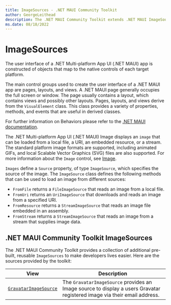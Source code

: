 ```yaml
---
title: ImageSources - .NET MAUI Community Toolkit
author: GeorgeLeithead
description: The .NET MAUI Community Toolkit extends .NET MAUI ImageSources.
ms.date: 08/18/2022
---
```


# ImageSources

The user interface of a .NET Multi-platform App UI (.NET MAUI) app is constructed of objects that map to the native controls of each target platform.

The main control groups used to create the user interface of a .NET MAUI app are pages, layouts, and views. A .NET MAUI page generally occupies the full screen or window. The page usually contains a layout, which contains views and possibly other layouts. Pages, layouts, and views derive from the `VisualElement` class. This class provides a variety of properties, methods, and events that are useful in derived classes.

For further information on Behaviors please refer to the [.NET MAUI documentation](/dotnet/maui/user-interface/controls/).

The .NET Multi-platform App UI (.NET MAUI) Image displays an `image` that can be loaded from a local file, a URI, an embedded resource, or a stream. The standard platform image formats are supported, including animated GIFs, and local Scalable Vector Graphics (SVG) files are also supported.  For more information about the `Image` control, see [Image](/dotnet/maui/user-interface/controls/image).

`Images` define a `Source` property, of type `ImageSource`, which specifies the source of the image.  The `ImageSource` class defines the following methods that can be used to load an image from different sources:

- `FromFile` returns a `FileImageSource` that reads an image from a local file.
- `FromUri` returns an `UriImageSource` that downloads and reads an image from a specified URI.
- `FromResource` returns a `StreamImageSource` that reads an image file embedded in an assembly.
- `FromStream` returns a `StreamImageSource` that reads an image from a stream that supplies image data.

## .NET MAUI Community Toolkit ImageSources

The .NET MAUI Community Toolkit provides a collection of additional pre-built, reusable `ImageSources` to make developers lives easier. Here are the sources provided by the toolkit:

| View | Description |
| --------- | ----------- |
| [`GravatarImageSource`](GravatarImageSource.md) | The `GravatarImageSource` provides an Image source to display a users Gravatar registered image via their email address. |